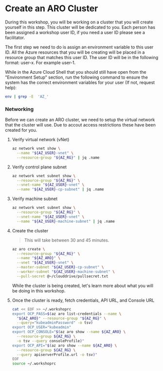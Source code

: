 # Create an ARO Cluster

During this workshop, you will be working on a cluster that you will create yourself in this step. This cluster will be dedicated to you. Each person has been assigned a workshop user ID, if you need a user ID please see a facilitator.

The first step we need to do is assign an environment variable to this user ID. All the Azure resources that you will be creating will be placed in a resource group that matches this user ID.  The user ID will be in the following format: user-x. For example user-1.

While in the Azure Cloud Shell that you should still have open from the "Environment Setup" section, run the following command to ensure the system has the correct environment variables for your user (If not, request help):

```bash
env | grep -E  'AZ_'
```
<!--
# Get a Red Hat pull secret

The next step is to get a Red Hat pull secret for your ARO cluster.  This pull secret will give you permissions to deploy ARO and access to Red Hat's Operator Hub among things.

1. Login to [https://console.redhat.com/openshift/downloads#tool-pull-secret](https://console.redhat.com/openshift/downloads#tool-pull-secret) using the credentials provided to you.

2. hit the `Copy` button.

3. Create an Environment variable for the pull secret (replace `<paste>` with the contents of your clipboard)

    ```bash
    echo '<paste>' > pullsecret.txt
    ```
-->

### Networking

Before we can create an ARO cluster, we need to setup the virtual network that the cluster will use. Due to accout access restrictions these have been created for you.

1. Verify virtual network (vNet)

    ```bash
    az network vnet show \
      --name "${AZ_USER}-vnet" \
      --resource-group "${AZ_RG}" | jq .name
    ```

2. Verify control plane subnet

    ```bash
    az network vnet subnet show \
      --resource-group "${AZ_RG}" \
      --vnet-name "${AZ_USER}-vnet" \
      --name "${AZ_USER}-cp-subnet" | jq .name
    ```

3. Verify machine subnet

    ```bash
    az network vnet subnet show \
      --resource-group "${AZ_RG}" \
      --vnet-name "${AZ_USER}-vnet" \
      --name "${AZ_USER}-machine-subnet" | jq .name
    ```

6. Create the cluster

    > This will take between 30 and 45 minutes.

    ```bash
    az aro create \
      --resource-group "${AZ_RG}" \
      --name "${AZ_ARO}" \
      --vnet "${AZ_USER}-vnet" \
      --master-subnet "${AZ_USER}-cp-subnet" \
      --worker-subnet "${AZ_USER}-machine-subnet" \
      --pull-secret @~/clouddrive/pullsecret.txt
    ```

    While the cluster is being created, let's learn more about what you will be doing in this workshop.

7. Once the cluster is ready, fetch credentials, API URL, and Console URL

    ```bash
    cat << EOF >> ~/.workshoprc
    export OCP_PASS=$(az aro list-credentials --name \
      "${AZ_ARO}" --resource-group "${AZ_RG}" \
      --query="kubeadminPassword" -o tsv)
    export OCP_USER="kubeadmin"
    export OCP_CONSOLE="$(az aro show --name ${AZ_ARO} \
      --resource-group ${AZ_RG} \
      -o tsv --query consoleProfile)"
    export OCP_API="$(az aro show --name ${AZ_ARO} \
      --resource-group ${AZ_RG} \
      --query apiserverProfile.url -o tsv)"
    EOF
    source ~/.workshoprc
    ```
